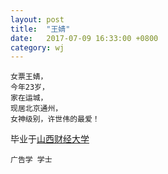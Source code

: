 ```yaml
---
layout: post
title:  "王婧"
date:   2017-07-09 16:33:00 +0800
category: wj
---
```

```
女票王婧，
今年23岁，
家在运城，
现居北京通州，
女神级别，许世伟的最爱！
```
毕业于[山西财经大学](http://www.sxufe.edu.cn/)
```
广告学 学士
```
  


